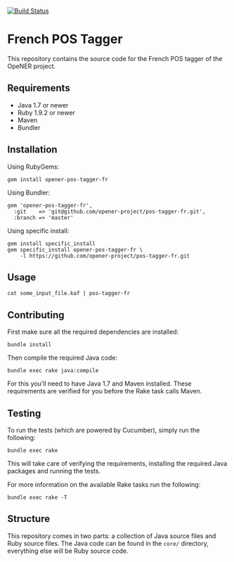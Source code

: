 [![Build Status](https://drone.io/github.com/opener-project/tokenizer-fr/status.png)](https://drone.io/github.com/opener-project/tokenizer-fr/latest)

# French POS Tagger

This repository contains the source code for the French POS tagger of the
OpeNER project.

## Requirements

* Java 1.7 or newer
* Ruby 1.9.2 or newer
* Maven
* Bundler

## Installation

Using RubyGems:

    gem install opener-pos-tagger-fr

Using Bundler:

    gem 'opener-pos-tagger-fr',
      :git    => 'git@github.com/opener-project/pos-tagger-fr.git',
      :branch => 'master'

Using specific install:

    gem install specific_install
    gem specific_install opener-pos-tagger-fr \
        -l https://github.com/opener-project/pos-tagger-fr.git

## Usage

    cat some_input_file.kaf | pos-tagger-fr

## Contributing

First make sure all the required dependencies are installed:

    bundle install

Then compile the required Java code:

    bundle exec rake java:compile

For this you'll need to have Java 1.7 and Maven installed. These requirements
are verified for you before the Rake task calls Maven.

## Testing

To run the tests (which are powered by Cucumber), simply run the following:

    bundle exec rake

This will take care of verifying the requirements, installing the required Java
packages and running the tests.

For more information on the available Rake tasks run the following:

    bundle exec rake -T

## Structure

This repository comes in two parts: a collection of Java source files and Ruby
source files. The Java code can be found in the `core/` directory, everything
else will be Ruby source code.
